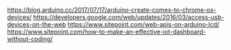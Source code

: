 https://blog.arduino.cc/2017/07/17/arduino-create-comes-to-chrome-os-devices/
https://developers.google.com/web/updates/2016/03/access-usb-devices-on-the-web
https://www.sitepoint.com/web-apis-on-arduino-lcd/
https://www.sitepoint.com/how-to-make-an-effective-iot-dashboard-without-coding/